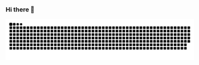 ### Hi there 👋

<!--
**HarshMathur86/HarshMathur86** is a ✨ _special_ ✨ repository because its `README.md` (this file) appears on your GitHub profile.

Here are some ideas to get you started:

- 🔭 I’m currently working on ...
- 🌱 I’m currently learning ...
- 👯 I’m looking to collaborate on ...
- 🤔 I’m looking for help with ...
- 💬 Ask me about ...
- 📫 How to reach me: ...
- 😄 Pronouns: ...
- ⚡ Fun fact: ...
-->

<picture>
  <source media="(prefers-color-scheme: dark)" srcset="https://raw.githubusercontent.com/harshmathur86/harshmathur86/output/github-contribution-grid-snake-dark.svg">
  <source media="(prefers-color-scheme: light)" srcset="https://raw.githubusercontent.com/harshmathur86/harshmathur86/output/github-contribution-grid-snake.svg">
  <img alt="github contribution grid snake animation" src="https://raw.githubusercontent.com/harshmathur86/harshmathur86/output/github-contribution-grid-snake.svg">
</picture>


